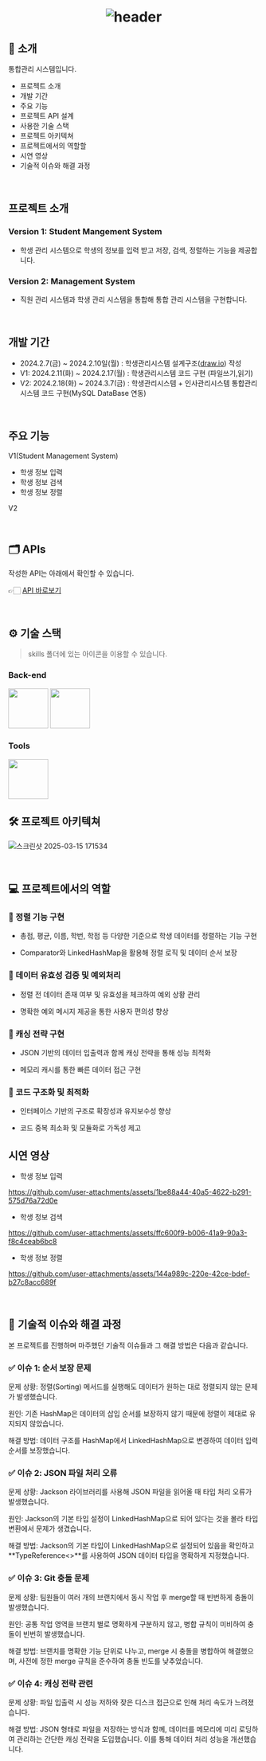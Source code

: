 <div align="center">

# 

# ![header](https://capsule-render.vercel.app/api?type=venom&color=0:5C258D,100:4389A2&height=300&section=header&text=Management%20Sysetem&fontColor=black&fontSize=50&stroke=5C258D&strokeWidth=1)

</div>

## 📝 소개

통합관리 시스템입니다.

- 프로젝트 소개
- 개발 기간
- 주요 기능
- 프로젝트 API 설계
- 사용한 기술 스택
- 프로젝트 아키텍쳐
- 프로젝트에서의 역할할
- 시연 영상
- 기술적 이슈와 해결 과정


<br />

## 프로젝트 소개

### Version 1: Student Mangement System

- 학생 관리 시스템으로 학생의 정보를 입력 받고 저장, 검색, 정렬하는 기능을 제공합니다.

### Version 2: Management System

- 직원 관리 시스템과 학생 관리 시스템을 통합해 통합 관리 시스템을 구현합니다.

<br>

## 개발 기간

- 2024.2.7(금) ~ 2024.2.10일(월) : 학생관리시스템 설계구조([draw.io](http://draw.io/)) 작성
- V1: 2024.2.11(화) ~ 2024.2.17(월) : 학생관리시스템 코드 구현 (파일쓰기,읽기)
- V2: 2024.2.18(화) ~ 2024.3.7(금) : 학생관리시스템 + 인사관리시스템 통합관리 시스템 코드 구현(MySQL DataBase 연동)

<br>

## 주요 기능

V1(Student Management System)

- 학생 정보 입력
- 학생 정보 검색
- 학생 정보 정렬

V2

<br>

## 🗂️ APIs

작성한 API는 아래에서 확인할 수 있습니다.

👉🏻 [API 바로보기](https://www.notion.so/git-github-1a3a8921a0178060b47fc567d81f734f?pvs=21)

<br />

## ⚙ 기술 스택

> skills 폴더에 있는 아이콘을 이용할 수 있습니다.
> 

### Back-end

<div>
<img src="https://github.com/yewon-Noh/readme-template/blob/main/skills/Java.png?raw=true" width="80">
<img src="https://github.com/yewon-Noh/readme-template/blob/main/skills/Mysql.png?raw=true" width="80">

</div>

### Tools

<div>
<img src="https://github.com/yewon-Noh/readme-template/blob/main/skills/Github.png?raw=true" width="80">

<br />

## 🛠️ 프로젝트 아키텍쳐

![스크린샷 2025-03-15 171534](https://github.com/user-attachments/assets/dcb30837-3dec-47f0-96eb-2b9bc4d201b6)


<br>

## 💻 프로젝트에서의 역할

### 📌 정렬 기능 구현

- 총점, 평균, 이름, 학번, 학점 등 다양한 기준으로 학생 데이터를 정렬하는 기능 구현

- Comparator와 LinkedHashMap을 활용해 정렬 로직 및 데이터 순서 보장

### 📌 데이터 유효성 검증 및 예외처리

- 정렬 전 데이터 존재 여부 및 유효성을 체크하여 예외 상황 관리

- 명확한 예외 메시지 제공을 통한 사용자 편의성 향상

### 📌 캐싱 전략 구현

- JSON 기반의 데이터 입출력과 함께 캐싱 전략을 통해 성능 최적화

- 메모리 캐시를 통한 빠른 데이터 접근 구현

### 📌 코드 구조화 및 최적화

- 인터페이스 기반의 구조로 확장성과 유지보수성 향상

- 코드 중복 최소화 및 모듈화로 가독성 제고

## 시연 영상

- 학생 정보 입력

https://github.com/user-attachments/assets/1be88a44-40a5-4622-b291-575d76a72d0e

- 학생 정보 검색

https://github.com/user-attachments/assets/ffc600f9-b006-41a9-90a3-f8c4ceab6bc8

- 학생 정보 정렬

https://github.com/user-attachments/assets/144a989c-220e-42ce-bdef-b27c8acc689f

<br />

## 🤔 기술적 이슈와 해결 과정

본 프로젝트를 진행하며 마주했던 기술적 이슈들과 그 해결 방법은 다음과 같습니다.

### ✅ 이슈 1: 순서 보장 문제

문제 상황: 정렬(Sorting) 메서드를 실행해도 데이터가 원하는 대로 정렬되지 않는 문제가 발생했습니다.

원인: 기존 HashMap은 데이터의 삽입 순서를 보장하지 않기 때문에 정렬이 제대로 유지되지 않았습니다.

해결 방법: 데이터 구조를 HashMap에서 LinkedHashMap으로 변경하여 데이터 입력 순서를 보장했습니다.

### ✅ 이슈 2: JSON 파일 처리 오류

문제 상황: Jackson 라이브러리를 사용해 JSON 파일을 읽어올 때 타입 처리 오류가 발생했습니다.

원인: Jackson의 기본 타입 설정이 LinkedHashMap으로 되어 있다는 것을 몰라 타입 변환에서 문제가 생겼습니다.

해결 방법: Jackson의 기본 타입이 LinkedHashMap으로 설정되어 있음을 확인하고 **TypeReference<>**를 사용하여 JSON 데이터 타입을 명확하게 지정했습니다.

### ✅ 이슈 3: Git 충돌 문제

문제 상황: 팀원들이 여러 개의 브랜치에서 동시 작업 후 merge할 때 빈번하게 충돌이 발생했습니다.

원인: 공통 작업 영역을 브랜치 별로 명확하게 구분하지 않고, 병합 규칙이 미비하여 충돌이 빈번히 발생했습니다.

해결 방법: 브랜치를 명확한 기능 단위로 나누고, merge 시 충돌을 병합하여 해결했으며, 사전에 정한 merge 규칙을 준수하여 충돌 빈도를 낮추었습니다.

### ✅ 이슈 4: 캐싱 전략 관련

문제 상황: 파일 입출력 시 성능 저하와 잦은 디스크 접근으로 인해 처리 속도가 느려졌습니다.

해결 방법: JSON 형태로 파일을 저장하는 방식과 함께, 데이터를 메모리에 미리 로딩하여 관리하는 간단한 캐싱 전략을 도입했습니다. 이를 통해 데이터 처리 성능을 개선했습니다.



